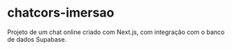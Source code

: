 # chatcors-imersao

Projeto de um chat online criado com Next.js, com integração com o banco de dados Supabase.

